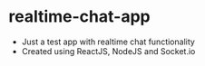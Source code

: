 # realtime-chat-app

- Just a test app with realtime chat functionality
- Created using ReactJS, NodeJS and Socket.io